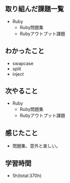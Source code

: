 ## 取り組んだ課題一覧
- Ruby
  - Ruby問題集
  - Rubyアウトプット課題

## わかったこと
- swapcase
- split
- inject
 
## 次やること
- Ruby
  - Ruby問題集
  - Rubyアウトプット課題

## 感じたこと
- 問題集、意外と楽しい。

## 学習時間
- 5h(total:370h)
